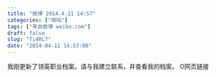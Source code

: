 ```yaml
---
title: "微博 2014.4.11 14:57"
categories: ["嘀咕"]
tags: ["来自微博 weibo.com"]
draft: false
slug: "Ti4RL7"
date: "2014-04-11 14:57:00"
---
```


<p>我刚更新了领英职业档案。请与我建立联系，并查看我的档案。 O网页链接 ​​​​</p>
